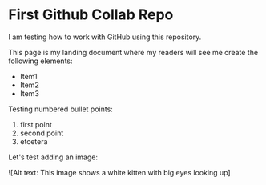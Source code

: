 # First Github Collab Repo

I am testing how to work with GitHub using this repository.

This page is my landing document where my readers will see me create the following elements:

* Item1
* Item2
* Item3

Testing numbered bullet points:

1. first point
2. second point
2. etcetera

Let's test adding an image:

![Alt text: This image shows a white kitten with big eyes looking up]
